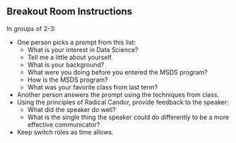 Breakout Room Instructions
------

In groups of 2-3:

- One person picks a prompt from this list:
    - What is your interest in Data Science?
    - Tell me a little about yourself.
    - What is your background?
    - What were you doing before you entered the MSDS program?
    - How is the MSDS program?
    - What was your favorite class from last term?
- Another person answers the prompt using the techniques from class.
- Using the principles of Radical Candor, provide feedback to the speaker:
    - What did the speaker do well?
    - What is the single thing the speaker could do differently to be a more effective communicator?
- Keep switch roles as time allows.

